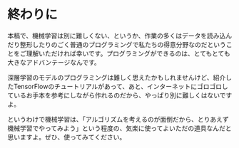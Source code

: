 # 終わりに

本稿で、機械学習は別に難しくない、というか、作業の多くはデータを読み込んだり整形したりのごく普通のプログラミングで私たちの得意分野なのだということをご理解いただければ幸いです。プログラミングができるのは、とてもとても大きなアドバンテージなんです。

深層学習のモデルのプログラミングは難しく思えたかもしれませんけど、紹介したTensorFlowのチュートリアルがあって、あと、インターネットにゴロゴロしているお手本を参考にしながら作れるのだから、やっぱり別に難しくはないですよ。

というわけで機械学習は、「アルゴリズムを考えるのが面倒だから、とりあえず機械学習でやってみよう」という程度の、気楽に使ってよいただの道具なんだと思いますよ。ぜひ、使ってみてください。
